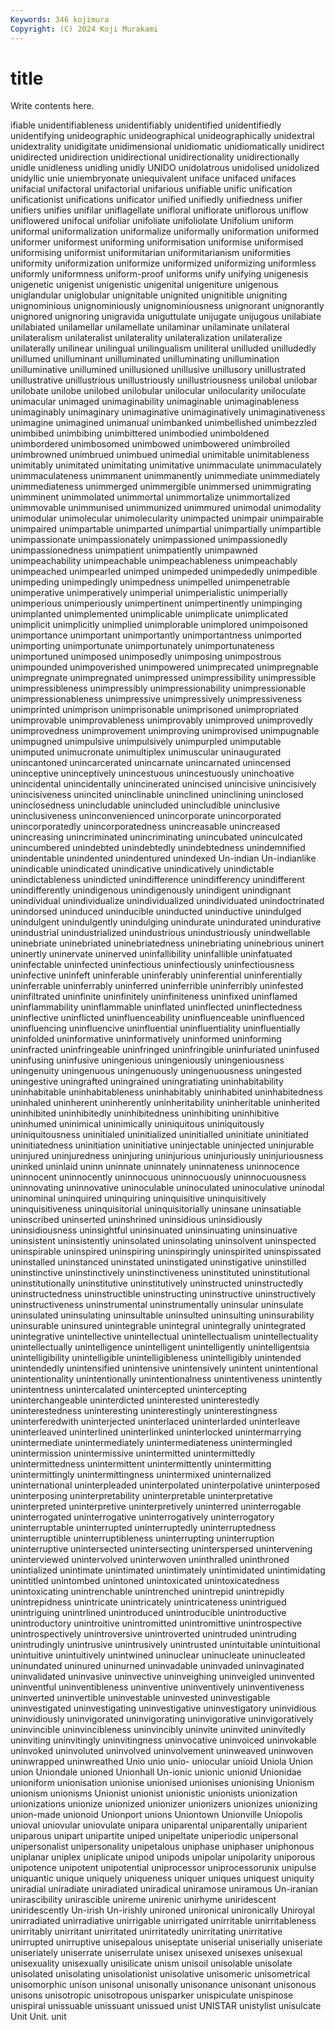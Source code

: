 ```yaml
---
Keywords: 346 kojimura
Copyright: (C) 2024 Koji Murakami
---
```


# title

Write contents here.



ifiable unidentifiableness
unidentifiably unidentified unidentifiedly unidentifying unideographic unideographical unideographically unidextral unidextrality unidigitate
unidimensional unidiomatic unidiomatically unidirect unidirected unidirection unidirectional unidirectionality unidirectionally unidle
unidleness unidling unidly UNIDO unidolatrous unidolised unidolized unidyllic unie uniembryonate
uniequivalent uniface unifaced unifaces unifacial unifactoral unifactorial unifarious unifiable unific
unification unificationist unifications unificator unified unifiedly unifiedness unifier unifiers unifies
unifilar uniflagellate unifloral uniflorate uniflorous uniflow uniflowered unifocal unifoliar unifoliate
unifoliolate Unifolium uniform uniformal uniformalization uniformalize uniformally uniformation uniformed uniformer
uniformest uniforming uniformisation uniformise uniformised uniformising uniformist uniformitarian uniformitarianism uniformities
uniformity uniformization uniformize uniformized uniformizing uniformless uniformly uniformness uniform-proof uniforms
unify unifying unigenesis unigenetic unigenist unigenistic unigenital unigeniture unigenous uniglandular
uniglobular unignitable unignited unignitible unigniting unignominious unignominiously unignominiousness unignorant unignorantly
unignored unignoring unigravida uniguttulate unijugate unijugous unilabiate unilabiated unilamellar unilamellate
unilaminar unilaminate unilateral unilateralism unilateralist unilaterality unilateralization unilateralize unilaterally unilinear
unilingual unilingualism uniliteral unilluded unilludedly unillumed unilluminant unilluminated unilluminating unillumination
unilluminative unillumined unillusioned unillusive unillusory unillustrated unillustrative unillustrious unillustriously unillustriousness
unilobal unilobar unilobate unilobe unilobed unilobular unilocular unilocularity uniloculate unimacular
unimaged unimaginability unimaginable unimaginableness unimaginably unimaginary unimaginative unimaginatively unimaginativeness unimagine
unimagined unimanual unimbanked unimbellished unimbezzled unimbibed unimbibing unimbittered unimbodied unimboldened
unimbordered unimbosomed unimbowed unimbowered unimbroiled unimbrowned unimbrued unimbued unimedial unimitable
unimitableness unimitably unimitated unimitating unimitative unimmaculate unimmaculately unimmaculateness unimmanent unimmanently
unimmediate unimmediately unimmediateness unimmerged unimmergible unimmersed unimmigrating unimminent unimmolated unimmortal
unimmortalize unimmortalized unimmovable unimmunised unimmunized unimmured unimodal unimodality unimodular unimolecular
unimolecularity unimpacted unimpair unimpairable unimpaired unimpartable unimparted unimpartial unimpartially unimpartible
unimpassionate unimpassionately unimpassioned unimpassionedly unimpassionedness unimpatient unimpatiently unimpawned unimpeachability unimpeachable
unimpeachableness unimpeachably unimpeached unimpearled unimped unimpeded unimpededly unimpedible unimpeding unimpedingly
unimpedness unimpelled unimpenetrable unimperative unimperatively unimperial unimperialistic unimperially unimperious unimperiously
unimpertinent unimpertinently unimpinging unimplanted unimplemented unimplicable unimplicate unimplicated unimplicit unimplicitly
unimplied unimplorable unimplored unimpoisoned unimportance unimportant unimportantly unimportantness unimported unimporting
unimportunate unimportunately unimportunateness unimportuned unimposed unimposedly unimposing unimpostrous unimpounded unimpoverished
unimpowered unimprecated unimpregnable unimpregnate unimpregnated unimpressed unimpressibility unimpressible unimpressibleness unimpressibly
unimpressionability unimpressionable unimpressionableness unimpressive unimpressively unimpressiveness unimprinted unimprison unimprisonable unimprisoned
unimpropriated unimprovable unimprovableness unimprovably unimproved unimprovedly unimprovedness unimprovement unimproving unimprovised
unimpugnable unimpugned unimpulsive unimpulsively unimpurpled unimputable unimputed unimucronate unimultiplex unimuscular
uninaugurated unincantoned unincarcerated unincarnate unincarnated unincensed uninceptive uninceptively unincestuous unincestuously
uninchoative unincidental unincidentally unincinerated unincised unincisive unincisively unincisiveness unincited uninclinable
uninclined uninclining uninclosed uninclosedness unincludable unincluded unincludible uninclusive uninclusiveness uninconvenienced
unincorporate unincorporated unincorporatedly unincorporatedness unincreasable unincreased unincreasing unincriminated unincriminating unincubated
uninculcated unincumbered unindebted unindebtedly unindebtedness unindemnified unindentable unindented unindentured unindexed
Un-indian Un-indianlike unindicable unindicated unindicative unindicatively unindictable unindictableness unindicted unindifference
unindifferency unindifferent unindifferently unindigenous unindigenously unindigent unindignant unindividual unindividualize unindividualized
unindividuated unindoctrinated unindorsed uninduced uninducible uninducted uninductive unindulged unindulgent unindulgently
unindulging unindurate unindurated unindurative unindustrial unindustrialized unindustrious unindustriously unindwellable uninebriate
uninebriated uninebriatedness uninebriating uninebrious uninert uninertly uninervate uninerved uninfallibility uninfallible
uninfatuated uninfectable uninfected uninfectious uninfectiously uninfectiousness uninfective uninfeft uninferable uninferably
uninferential uninferentially uninferrable uninferrably uninferred uninferrible uninferribly uninfested uninfiltrated uninfinite
uninfinitely uninfiniteness uninfixed uninflamed uninflammability uninflammable uninflated uninflected uninflectedness uninflective
uninflicted uninfluenceability uninfluenceable uninfluenced uninfluencing uninfluencive uninfluential uninfluentiality uninfluentially uninfolded
uninformative uninformatively uninformed uninforming uninfracted uninfringeable uninfringed uninfringible uninfuriated uninfused
uninfusing uninfusive uningenious uningeniously uningeniousness uningenuity uningenuous uningenuously uningenuousness uningested
uningestive uningrafted uningrained uningratiating uninhabitability uninhabitable uninhabitableness uninhabitably uninhabited uninhabitedness
uninhaled uninherent uninherently uninheritability uninheritable uninherited uninhibited uninhibitedly uninhibitedness uninhibiting
uninhibitive uninhumed uninimical uninimically uniniquitous uniniquitously uniniquitousness uninitialed uninitialized uninitialled
uninitiate uninitiated uninitiatedness uninitiation uninitiative uninjectable uninjected uninjurable uninjured uninjuredness
uninjuring uninjurious uninjuriously uninjuriousness uninked uninlaid uninn uninnate uninnately uninnateness
uninnocence uninnocent uninnocently uninnocuous uninnocuously uninnocuousness uninnovating uninnovative uninoculable uninoculated
uninoculative uninodal uninominal uninquired uninquiring uninquisitive uninquisitively uninquisitiveness uninquisitorial uninquisitorially
uninsane uninsatiable uninscribed uninserted uninshrined uninsidious uninsidiously uninsidiousness uninsightful uninsinuated
uninsinuating uninsinuative uninsistent uninsistently uninsolated uninsolating uninsolvent uninspected uninspirable uninspired
uninspiring uninspiringly uninspirited uninspissated uninstalled uninstanced uninstated uninstigated uninstigative uninstilled
uninstinctive uninstinctively uninstinctiveness uninstituted uninstitutional uninstitutionally uninstitutive uninstitutively uninstructed uninstructedly
uninstructedness uninstructible uninstructing uninstructive uninstructively uninstructiveness uninstrumental uninstrumentally uninsular uninsulate
uninsulated uninsulating uninsultable uninsulted uninsulting uninsurability uninsurable uninsured unintegrable unintegral
unintegrally unintegrated unintegrative unintellective unintellectual unintellectualism unintellectuality unintellectually unintelligence unintelligent
unintelligently unintelligentsia unintelligibility unintelligible unintelligibleness unintelligibly unintended unintendedly unintensified unintensive
unintensively unintent unintentional unintentionality unintentionally unintentionalness unintentiveness unintently unintentness unintercalated
unintercepted unintercepting uninterchangeable uninterdicted uninterested uninterestedly uninterestedness uninteresting uninterestingly uninterestingness
uninterferedwith uninterjected uninterlaced uninterlarded uninterleave uninterleaved uninterlined uninterlinked uninterlocked unintermarrying
unintermediate unintermediately unintermediateness unintermingled unintermission unintermissive unintermitted unintermittedly unintermittedness unintermittent
unintermittently unintermitting unintermittingly unintermittingness unintermixed uninternalized uninternational uninterpleaded uninterpolated uninterpolative
uninterposed uninterposing uninterpretability uninterpretable uninterpretative uninterpreted uninterpretive uninterpretively uninterred uninterrogable
uninterrogated uninterrogative uninterrogatively uninterrogatory uninterruptable uninterrupted uninterruptedly uninterruptedness uninterruptible uninterruptibleness
uninterrupting uninterruption uninterruptive unintersected unintersecting uninterspersed unintervening uninterviewed unintervolved uninterwoven
uninthralled uninthroned unintialized unintimate unintimated unintimately unintimidated unintimidating unintitled unintombed
unintoned unintoxicated unintoxicatedness unintoxicating unintrenchable unintrenched unintrepid unintrepidly unintrepidness unintricate
unintricately unintricateness unintrigued unintriguing unintrlined unintroduced unintroducible unintroductive unintroductory unintroitive
unintromitted unintromittive unintrospective unintrospectively unintroversive unintroverted unintruded unintruding unintrudingly unintrusive
unintrusively unintrusted unintuitable unintuitional unintuitive unintuitively unintwined uninuclear uninucleate uninucleated
uninundated uninured uninurned uninvadable uninvaded uninvaginated uninvalidated uninvasive uninvective uninveighing
uninveigled uninvented uninventful uninventibleness uninventive uninventively uninventiveness uninverted uninvertible uninvestable
uninvested uninvestigable uninvestigated uninvestigating uninvestigative uninvestigatory uninvidious uninvidiously uninvigorated uninvigorating
uninvigorative uninvigoratively uninvincible uninvincibleness uninvincibly uninvite uninvited uninvitedly uninviting uninvitingly
uninvitingness uninvocative uninvoiced uninvokable uninvoked uninvoluted uninvolved uninvolvement uninweaved uninwoven
uninwrapped uninwreathed Unio unio unio- uniocular unioid Uniola Union union
Uniondale unioned Unionhall Un-ionic unionic unionid Unionidae unioniform unionisation unionise
unionised unionises unionising Unionism unionism unionisms Unionist unionist unionistic unionists
unionization unionizations unionize unionized unionizer unionizers unionizes unionizing union-made unionoid
Unionport unions Uniontown Unionville Uniopolis unioval uniovular uniovulate unipara uniparental
uniparentally uniparient uniparous unipart unipartite uniped unipeltate uniperiodic unipersonal unipersonalist
unipersonality unipetalous uniphase uniphaser uniphonous uniplanar uniplex uniplicate unipod unipods
unipolar unipolarity uniporous unipotence unipotent unipotential uniprocessor uniprocessorunix unipulse uniquantic
unique uniquely uniqueness uniquer uniques uniquest uniquity uniradial uniradiate uniradiated
uniradical uniramose uniramous Un-iranian unirascibility unirascible unireme unirenic unirhyme uniridescent
uniridescently Un-irish Un-irishly unironed unironical unironically Uniroyal unirradiated unirradiative unirrigable
unirrigated unirritable unirritableness unirritably unirritant unirritated unirritatedly unirritating unirritative unirrupted
unirruptive unisepalous uniseptate uniserial uniserially uniseriate uniseriately uniserrate uniserrulate unisex
unisexed unisexes unisexual unisexuality unisexually unisilicate unism unisoil unisolable unisolate
unisolated unisolating unisolationist unisolative unisomeric unisometrical unisomorphic unison unisonal unisonally
unisonance unisonant unisonous unisons unisotropic unisotropous unisparker unispiculate unispinose unispiral
unissuable unissuant unissued unist UNISTAR unistylist unisulcate Unit Unit. unit
